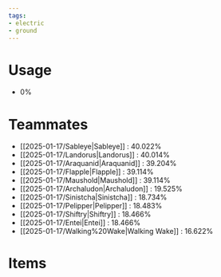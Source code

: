 ```yaml
---
tags:
- electric
- ground
---
```

# Usage
- 0%
# Teammates
- [[2025-01-17/Sableye|Sableye]] : 40.022%
- [[2025-01-17/Landorus|Landorus]] : 40.014%
- [[2025-01-17/Araquanid|Araquanid]] : 39.204%
- [[2025-01-17/Flapple|Flapple]] : 39.114%
- [[2025-01-17/Maushold|Maushold]] : 39.114%
- [[2025-01-17/Archaludon|Archaludon]] : 19.525%
- [[2025-01-17/Sinistcha|Sinistcha]] : 18.734%
- [[2025-01-17/Pelipper|Pelipper]] : 18.483%
- [[2025-01-17/Shiftry|Shiftry]] : 18.466%
- [[2025-01-17/Entei|Entei]] : 18.466%
- [[2025-01-17/Walking%20Wake|Walking Wake]] : 16.622%
# Items